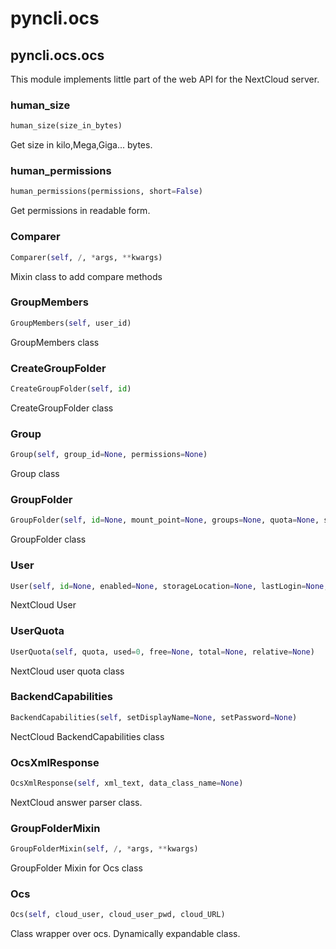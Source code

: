 <h1 id="pyncli.ocs">pyncli.ocs</h1>


<h2 id="pyncli.ocs.ocs">pyncli.ocs.ocs</h2>

This module implements little part of the web API for the NextCloud server.

<h3 id="pyncli.ocs.ocs.human_size">human_size</h3>

```python
human_size(size_in_bytes)
```
Get size in kilo,Mega,Giga... bytes.

<h3 id="pyncli.ocs.ocs.human_permissions">human_permissions</h3>

```python
human_permissions(permissions, short=False)
```
Get permissions in readable form.

<h3 id="pyncli.ocs.ocs.Comparer">Comparer</h3>

```python
Comparer(self, /, *args, **kwargs)
```

Mixin class to add compare methods

<h3 id="pyncli.ocs.ocs.GroupMembers">GroupMembers</h3>

```python
GroupMembers(self, user_id)
```

GroupMembers class

<h3 id="pyncli.ocs.ocs.CreateGroupFolder">CreateGroupFolder</h3>

```python
CreateGroupFolder(self, id)
```

CreateGroupFolder class

<h3 id="pyncli.ocs.ocs.Group">Group</h3>

```python
Group(self, group_id=None, permissions=None)
```

Group class

<h3 id="pyncli.ocs.ocs.GroupFolder">GroupFolder</h3>

```python
GroupFolder(self, id=None, mount_point=None, groups=None, quota=None, size=None)
```

GroupFolder class

<h3 id="pyncli.ocs.ocs.User">User</h3>

```python
User(self, id=None, enabled=None, storageLocation=None, lastLogin=None, backend=None, subadmin=None, quota=None, email=None, displayname=None, phone=None, address=None, website=None, twitter=None, groups=None, language=None, locale=None, backendCapabilities=None)
```

NextCloud User

<h3 id="pyncli.ocs.ocs.UserQuota">UserQuota</h3>

```python
UserQuota(self, quota, used=0, free=None, total=None, relative=None)
```

NextCloud user quota class

<h3 id="pyncli.ocs.ocs.BackendCapabilities">BackendCapabilities</h3>

```python
BackendCapabilities(self, setDisplayName=None, setPassword=None)
```

NectCloud BackendCapabilities class

<h3 id="pyncli.ocs.ocs.OcsXmlResponse">OcsXmlResponse</h3>

```python
OcsXmlResponse(self, xml_text, data_class_name=None)
```
NextCloud answer parser class.
<h3 id="pyncli.ocs.ocs.GroupFolderMixin">GroupFolderMixin</h3>

```python
GroupFolderMixin(self, /, *args, **kwargs)
```

GroupFolder Mixin for Ocs class

<h3 id="pyncli.ocs.ocs.Ocs">Ocs</h3>

```python
Ocs(self, cloud_user, cloud_user_pwd, cloud_URL)
```

Class wrapper over ocs.
Dynamically expandable class.

